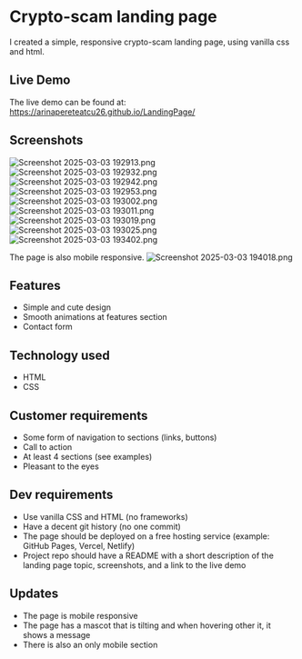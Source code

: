 # Crypto-scam landing page
I created a simple, responsive crypto-scam landing page, using vanilla css and html.

## Live Demo
The live demo can be found at:
https://arinapereteatcu26.github.io/LandingPage/

## Screenshots
![Screenshot 2025-03-03 192913.png](images/screenshots/Screenshot%202025-03-03%20192913.png)
![Screenshot 2025-03-03 192932.png](images/screenshots/Screenshot%202025-03-03%20192932.png)
![Screenshot 2025-03-03 192942.png](images/screenshots/Screenshot%202025-03-03%20192942.png)
![Screenshot 2025-03-03 192953.png](images/screenshots/Screenshot%202025-03-03%20192953.png)
![Screenshot 2025-03-03 193002.png](images/screenshots/Screenshot%202025-03-03%20193002.png)
![Screenshot 2025-03-03 193011.png](images/screenshots/Screenshot%202025-03-03%20193011.png)
![Screenshot 2025-03-03 193019.png](images/screenshots/Screenshot%202025-03-03%20193019.png)
![Screenshot 2025-03-03 193025.png](images/screenshots/Screenshot%202025-03-03%20193025.png)
![Screenshot 2025-03-03 193402.png](images/screenshots/Screenshot%202025-03-03%20193402.png)

The page is also mobile responsive.
![Screenshot 2025-03-03 194018.png](images/screenshots/Screenshot%202025-03-03%20194018.png)



## Features
- Simple and cute design
- Smooth animations at features section
- Contact form

## Technology used
* HTML
* CSS

## Customer requirements
* Some form of navigation to sections (links, buttons)
* Call to action
* At least 4 sections (see examples)
* Pleasant to the eyes
## Dev requirements
* Use vanilla CSS and HTML (no frameworks)
* Have a decent git history (no one commit)
* The page should be deployed on a free hosting service (example: GitHub Pages, Vercel, Netlify)
* Project repo should have a README with a short description of the landing page topic, screenshots, and a link to the live demo

## Updates
* The page is mobile responsive
* The page has a mascot that is tilting and when hovering other it, it shows a message
* There is also an only mobile section
